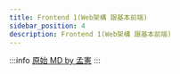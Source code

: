 ```yaml
---
title: Frontend 1(Web架構 跟基本前端)
sidebar_position: 4
description: Frontend 1(Web架構 跟基本前端)
---
```


:::info
[原始 MD by 孟憲](https://hackmd.io/@JimmyHsieh-0129/B15fu7pIY)
:::

